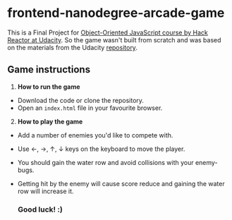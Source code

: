 frontend-nanodegree-arcade-game
===============================

This is a Final Project for [Object-Oriented JavaScript course by Hack Reactor at Udacity](https://www.udacity.com/course/object-oriented-javascript--ud015). So the game wasn't built from scratch and was based on the materials from the Udacity [repository](https://github.com/udacity/frontend-nanodegree-arcade-game). 

## Game instructions

1. **How to run the game**
- Download the code or clone the repository.
- Open an `index.html` file in your favourite browser.
2. **How to play the game**
- Add a number of enemies you'd like to compete with.
- Use ←, →, ↑, ↓ keys on the keyboard to move the player.
- You should gain the water row and avoid collisions with your enemy-bugs.
- Getting hit by the enemy will cause score reduce and gaining the water row will increase it.

    ### Good luck! :)
